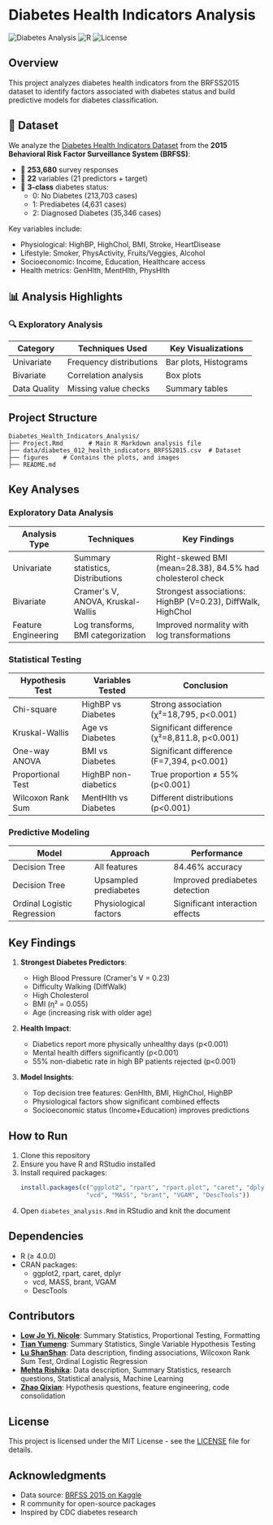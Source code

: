 # Diabetes Health Indicators Analysis

![Diabetes Analysis](https://img.shields.io/badge/analysis-health%20indicators-blue)
![R](https://img.shields.io/badge/language-R-276DC3)
![License](https://img.shields.io/badge/license-MIT-green)

## Overview

This project analyzes diabetes health indicators from the BRFSS2015 dataset to identify factors associated with diabetes status and build predictive models for diabetes classification.

## 📂 Dataset

We analyze the [Diabetes Health Indicators Dataset](https://www.kaggle.com/datasets/alexteboul/diabetes-health-indicators-dataset) from the **2015 Behavioral Risk Factor Surveillance System (BRFSS)**:

- 📌 **253,680** survey responses
- 📌 **22** variables (21 predictors + target)
- 📌 **3-class** diabetes status:
  - 0: No Diabetes (213,703 cases)
  - 1: Prediabetes (4,631 cases)
  - 2: Diagnosed Diabetes (35,346 cases)

Key variables include:

- Physiological: HighBP, HighChol, BMI, Stroke, HeartDisease
- Lifestyle: Smoker, PhysActivity, Fruits/Veggies, Alcohol
- Socioeconomic: Income, Education, Healthcare access
- Health metrics: GenHlth, MentHlth, PhysHlth

## 📊 Analysis Highlights

### 🔍 Exploratory Analysis

| Category     | Techniques Used         | Key Visualizations    |
| ------------ | ----------------------- | --------------------- |
| Univariate   | Frequency distributions | Bar plots, Histograms |
| Bivariate    | Correlation analysis    | Box plots             |
| Data Quality | Missing value checks    | Summary tables        |

## Project Structure

```
Diabetes_Health_Indicators_Analysis/
├── Project.Rmd       # Main R Markdown analysis file
├── data/diabetes_012_health_indicators_BRFSS2015.csv  # Dataset
├── figures    # Contains the plots, and images
├── README.md
```

## Key Analyses

### Exploratory Data Analysis

| Analysis Type       | Techniques                         | Key Findings                                                |
| ------------------- | ---------------------------------- | ----------------------------------------------------------- |
| Univariate          | Summary statistics, Distributions  | Right-skewed BMI (mean=28.38), 84.5% had cholesterol check  |
| Bivariate           | Cramer's V, ANOVA, Kruskal-Wallis  | Strongest associations: HighBP (V=0.23), DiffWalk, HighChol |
| Feature Engineering | Log transforms, BMI categorization | Improved normality with log transformations                 |

### Statistical Testing

| Hypothesis Test   | Variables Tested     | Conclusion                                   |
| ----------------- | -------------------- | -------------------------------------------- |
| Chi-square        | HighBP vs Diabetes   | Strong association (χ²=18,795, p<0.001)      |
| Kruskal-Wallis    | Age vs Diabetes      | Significant difference (χ²=8,811.8, p<0.001) |
| One-way ANOVA     | BMI vs Diabetes      | Significant difference (F=7,394, p<0.001)    |
| Proportional Test | HighBP non-diabetics | True proportion ≠ 55% (p<0.001)              |
| Wilcoxon Rank Sum | MentHlth vs Diabetes | Different distributions (p<0.001)            |

### Predictive Modeling

| Model                       | Approach              | Performance                     |
| --------------------------- | --------------------- | ------------------------------- |
| Decision Tree               | All features          | 84.46% accuracy                 |
| Decision Tree               | Upsampled prediabetes | Improved prediabetes detection  |
| Ordinal Logistic Regression | Physiological factors | Significant interaction effects |

## Key Findings

1. **Strongest Diabetes Predictors**:

   - High Blood Pressure (Cramer's V = 0.23)
   - Difficulty Walking (DiffWalk)
   - High Cholesterol
   - BMI (η² = 0.055)
   - Age (increasing risk with older age)

2. **Health Impact**:

   - Diabetics report more physically unhealthy days (p<0.001)
   - Mental health differs significantly (p<0.001)
   - 55% non-diabetic rate in high BP patients rejected (p<0.001)

3. **Model Insights**:
   - Top decision tree features: GenHlth, BMI, HighChol, HighBP
   - Physiological factors show significant combined effects
   - Socioeconomic status (Income+Education) improves predictions

## How to Run

1. Clone this repository
2. Ensure you have R and RStudio installed
3. Install required packages:
   ```r
   install.packages(c("ggplot2", "rpart", "rpart.plot", "caret", "dplyr",
                     "vcd", "MASS", "brant", "VGAM", "DescTools"))
   ```
4. Open `diabetes_analysis.Rmd` in RStudio and knit the document

## Dependencies

- R (≥ 4.0.0)
- CRAN packages:
  - ggplot2, rpart, caret, dplyr
  - vcd, MASS, brant, VGAM
  - DescTools

## Contributors

- **[Low Jo Yi, Nicole]()**: Summary Statistics, Proportional Testing, Formatting
- **[Tian Yumeng]()**: Summary Statistics, Single Variable Hypothesis Testing
- **[Lu ShanShan](https://github.com/shan2lu)**: Data description, finding associations, Wilcoxon Rank Sum Test, Ordinal Logistic Regression
- **[Mehta Rishika](https://github.com/Oganesson0221)**: Data description, Summary Statistics, research questions, Statistical analysis, Machine Learning
- **[Zhao Qixian](https://github.com/ZhaoQixian)**: Hypothesis questions, feature engineering, code consolidation

## License

This project is licensed under the MIT License - see the [LICENSE](LICENSE) file for details.

## Acknowledgments

- Data source: [BRFSS 2015 on Kaggle](https://www.kaggle.com/datasets/alexteboul/diabetes-health-indicators-dataset)
- R community for open-source packages
- Inspired by CDC diabetes research
